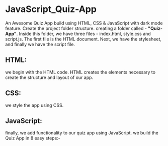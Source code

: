 # JavaScript_Quiz-App
An Awesome Quiz App build using HTML, CSS &amp; JavaScript with  dark mode feature.
Create the project folder structure. creating a folder called - **"Quiz-App"**.
Inside this folder, we have three files - index.html, style.css and script.js. The first file is the HTML document. Next, we have the stylesheet, and finally we have the script file.
## HTML:
we begin with the HTML code. HTML creates the elements necessary to create the structure and layout of our app.
## CSS:
we style the app using CSS. 
## JavaScript:
finally, we add functionality to our quiz app using JavaScript. 
we build the Quiz App in 8 easy steps:-

